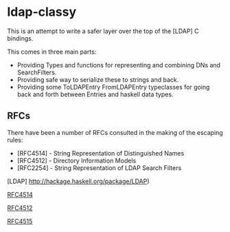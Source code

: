 # ldap-classy

This is an attempt to write a safer layer over the top of the [LDAP] C bindings.

This comes in three main parts:

- Providing Types and functions for representing and combining DNs and SearchFilters.
- Providing safe way to serialize these to strings and back.
- Providing some ToLDAPEntry FromLDAPEntry typeclasses for going back and forth between Entries and haskell data types.

## RFCs 

There have been a number of RFCs consulted in the making of the escaping rules:

- [RFC4514] - String Representation of Distinguished Names
- [RFC4512] - Directory Information Models
- [RFC2254] - String Representation of LDAP Search Filters

[LDAP] http://hackage.haskell.org/package/LDAP)

[RFC4514](https://tools.ietf.org/html/rfc4514)

[RFC4512](https://tools.ietf.org/html/rfc4512)

[RFC4515](https://tools.ietf.org/html/rfc4515)
